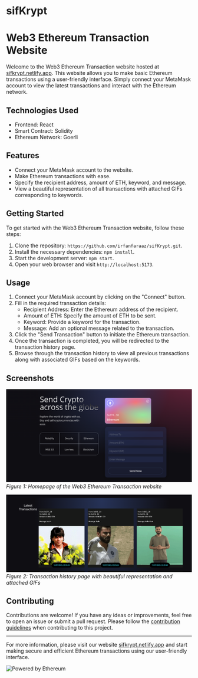 # sifKrypt

# Web3 Ethereum Transaction Website

Welcome to the Web3 Ethereum Transaction website hosted at [sifkrypt.netlify.app](https://sifkrypt.netlify.app/). This website allows you to make basic Ethereum transactions using a user-friendly interface. Simply connect your MetaMask account to view the latest transactions and interact with the Ethereum network.

## Technologies Used

- Frontend: React
- Smart Contract: Solidity
- Ethereum Network: Goerli

## Features

- Connect your MetaMask account to the website.
- Make Ethereum transactions with ease.
- Specify the recipient address, amount of ETH, keyword, and message.
- View a beautiful representation of all transactions with attached GIFs corresponding to keywords.

## Getting Started

To get started with the Web3 Ethereum Transaction website, follow these steps:

1. Clone the repository: `https://github.com/irfanfaraaz/sifKrypt.git`.
2. Install the necessary dependencies: `npm install`.
3. Start the development server: `npm start`.
4. Open your web browser and visit `http://localhost:5173`.

## Usage

1. Connect your MetaMask account by clicking on the "Connect" button.
2. Fill in the required transaction details:
   - Recipient Address: Enter the Ethereum address of the recipient.
   - Amount of ETH: Specify the amount of ETH to be sent.
   - Keyword: Provide a keyword for the transaction.
   - Message: Add an optional message related to the transaction.
3. Click the "Send Transaction" button to initiate the Ethereum transaction.
4. Once the transaction is completed, you will be redirected to the transaction history page.
5. Browse through the transaction history to view all previous transactions along with associated GIFs based on the keywords.

## Screenshots

![Homepage](screenshots/homepage.png)
_Figure 1: Homepage of the Web3 Ethereum Transaction website_

![Transaction History](screenshots/transaction-history.png)
_Figure 2: Transaction history page with beautiful representation and attached GIFs_

## Contributing

Contributions are welcome! If you have any ideas or improvements, feel free to open an issue or submit a pull request. Please follow the [contribution guidelines](CONTRIBUTING.md) when contributing to this project.


---

For more information, please visit our website [sifkrypt.netlify.app](https://sifkrypt.netlify.app/) and start making secure and efficient Ethereum transactions using our user-friendly interface.

![Powered by Ethereum](https://www.ethereum.org/images/logos/ETHEREUM-LOGO_PORTRAIT_Black_small.png)
